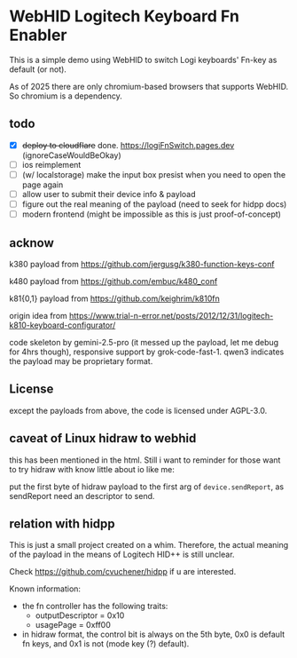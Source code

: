 # WebHID Logitech Keyboard Fn Enabler

This is a simple demo using WebHID to switch Logi keyboards' Fn-key as default (or not).

As of 2025 there are only chromium-based browsers that supports WebHID.
So chromium is a dependency.


## todo

- [x] ~~deploy to cloudflare~~ done. https://logiFnSwitch.pages.dev (ignoreCaseWouldBeOkay)
- [ ] ios reimplement
- [ ] (w/ localstorage) make the input box presist when you need to open the page again
- [ ] allow user to submit their device info & payload
- [ ] figure out the real meaning of the payload (need to seek for hidpp docs)
- [ ] modern frontend (might be impossible as this is just proof-of-concept)

## acknow

k380 payload from https://github.com/jergusg/k380-function-keys-conf

k480 payload from https://github.com/embuc/k480_conf

k81{0,1} payload from https://github.com/keighrim/k810fn

origin idea from https://www.trial-n-error.net/posts/2012/12/31/logitech-k810-keyboard-configurator/

code skeleton by gemini-2.5-pro (it messed up the payload, let me debug for 4hrs though),
responsive support by grok-code-fast-1.
qwen3 indicates the payload may be proprietary format.

## License

except the payloads from above, the code is licensed under AGPL-3.0.

## caveat of Linux hidraw to webhid

this has been mentioned in the html. Still i want to reminder for those
want to try hidraw with know little about io like me:

put the first byte of hidraw payload to the first arg of `device.sendReport`,
as sendReport need an descriptor to send.

## relation with hidpp

This is just a small project created on a whim.
Therefore, the actual meaning of the payload in the means of Logitech HID++ is still unclear.

Check https://github.com/cvuchener/hidpp if u are interested.

Known information:

- the fn controller has the following traits:
  - outputDescriptor = 0x10
  - usagePage = 0xff00
- in hidraw format, the control bit is always on the 5th byte,
0x0 is default fn keys, and 0x1 is not (mode key (?) default).
